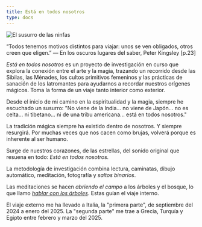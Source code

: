 ```yaml
---
title: Está en todos nosotros
type: docs
---
```


![El susurro de las ninfas](/images/X1V45282-Enhanced-SR.jpg)

“Todos tenemos motivos distintos para viajar: unos se ven obligados, otros creen que eligen.”
— En los oscuros lugares del saber, Peter Kingsley [p.23]

_Está en todos nosotros_ es un proyecto de investigación en curso que explora la conexión entre el arte y la magia,
trazando un recorrido desde las Sibilas, las Ménades, los cultos primitivos femeninos y las prácticas de
sanación de los Iatromantes para ayudarnos a recordar nuestros orígenes mágicos. Toma la forma de un viaje tanto
interior como exterior.

Desde el inicio de mi camino en la espiritualidad y la magia, siempre he escuchado un susurro:
"No viene de la India... no viene de Japón… no es celta... ni tibetano... ni de una tribu americana... está en todos
nosotros."

La tradición mágica siempre ha existido dentro de nosotros. Y siempre resurgirá. Por muchas veces que nos cacen como
brujas, volverá porque es inherente al ser humano.

Surge de nuestros corazones, de las estrellas, del sonido original que resuena en todo: _Está en todos nosotros._

La metodología de investigación combina lectura, caminatas, dibujo automático, meditación, fotografía y _saltos
binarios_. 

Las meditaciones se hacen _abriendo el campo_ a los árboles y el bosque, lo que llamo [_hablar con
los árboles_](/docs/first-part/talking_with_the_trees). Estas guían el viaje interno.

El viaje externo me ha llevado a Italia, la "primera parte", de septiembre del 2024 a enero del 2025. La "segunda parte"
me trae a Grecia, Turquía y Egipto entre febrero y marzo del 2025.

